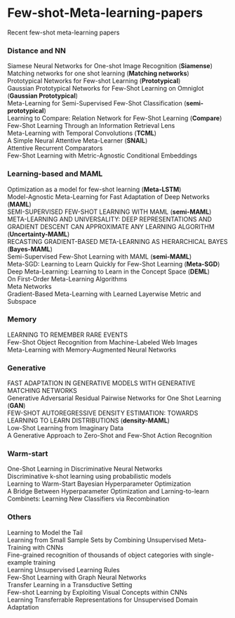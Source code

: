 # Few-shot-Meta-learning-papers
Recent few-shot meta-learning papers

### Distance and NN

Siamese Neural Networks for One-shot Image Recognition (**Siamense**)   
Matching networks for one shot learning (**Matching networks**)   
Prototypical Networks for Few-shot Learning (**Prototypical**)   
Gaussian Prototypical Networks for Few-Shot Learning on Omniglot (**Gaussian Prototypical**)   
Meta-Learning for Semi-Supervised Few-Shot Classification (**semi-prototypical**)   
Learning to Compare: Relation Network for Few-Shot Learning (**Compare**)   
Few-Shot Learning Through an Information Retrieval Lens   
Meta-Learning with Temporal Convolutions (**TCML**)   
A Simple Neural Attentive Meta-Learner (**SNAIL**)   
Attentive Recurrent Comparators   
Few-Shot Learning with Metric-Agnostic Conditional Embeddings   

### Learning-based and MAML

Optimization as a model for few-shot learning (**Meta-LSTM**)   
Model-Agnostic Meta-Learning for Fast Adaptation of Deep Networks (**MAML**)   
SEMI-SUPERVISED FEW-SHOT LEARNING WITH MAML (**semi-MAML**)   
META-LEARNING AND UNIVERSALITY: DEEP REPRESENTATIONS AND GRADIENT DESCENT CAN APPROXIMATE ANY LEARNING  ALGORITHM (**Uncertainty-MAML**)   
RECASTING GRADIENT-BASED META-LEARNING AS HIERARCHICAL BAYES (**Bayes-MAML**)   
Semi-Supervised Few-Shot Learning with MAML (**semi-MAML**)   
Meta-SGD: Learning to Learn Quickly for Few-Shot Learning (**Meta-SGD**)   
Deep Meta-Learning: Learning to Learn in the Concept Space (**DEML**)   
On First-Order Meta-Learning Algorithms   
Meta Networks   
Gradient-Based Meta-Learning with Learned Layerwise Metric and Subspace   

### Memory 

LEARNING TO REMEMBER RARE EVENTS   
Few-Shot Object Recognition from Machine-Labeled Web Images   
Meta-Learning with Memory-Augmented Neural Networks   

### Generative

FAST ADAPTATION IN GENERATIVE MODELS WITH GENERATIVE MATCHING NETWORKS   
Generative Adversarial Residual Pairwise Networks for One Shot Learning (**GAN**)   
FEW-SHOT AUTOREGRESSIVE DENSITY ESTIMATION: TOWARDS LEARNING TO LEARN DISTRIBUTIONS (**density-MAML**)   
Low-Shot Learning from Imaginary Data   
A Generative Approach to Zero-Shot and Few-Shot Action Recognition   
   
### Warm-start

One-Shot Learning in Discriminative Neural Networks   
Discriminative k-shot learning using probabilistic models   
Learning to Warm-Start Bayesian Hyperparameter Optimization   
A Bridge Between Hyperparameter Optimization and Larning-to-learn  
Combinets: Learning New Classifiers via Recombination   

### Others

Learning to Model the Tail   
Learning from Small Sample Sets by Combining Unsupervised Meta-Training with CNNs    
Fine-grained recognition of thousands of object categories with single-example training   
Learning Unsupervised Learning Rules   
Few-Shot Learning with Graph Neural Networks   
Transfer Learning in a Transductive Setting   
Few-shot Learning by Exploiting Visual Concepts within CNNs   
Learning Transferrable Representations for Unsupervised Domain Adaptation
